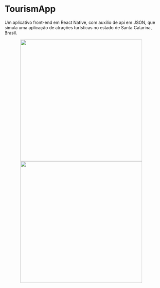 # TourismApp
 Um aplicativo front-end em React Native, com auxílio de api em JSON, que simula uma aplicação de atrações turísticas no estado de Santa Catarina, Brasil.

<div align='center' display= 'inline-block'>
 <img src="https://user-images.githubusercontent.com/69803794/161854995-f661af98-9554-4150-8457-e899a885abc1.jpeg" width="400px">
 <img src="https://user-images.githubusercontent.com/69803794/161855534-b0f55993-f8ea-42a0-bf4e-38d5fcc4fc3c.jpeg" width="400px">
</div>
